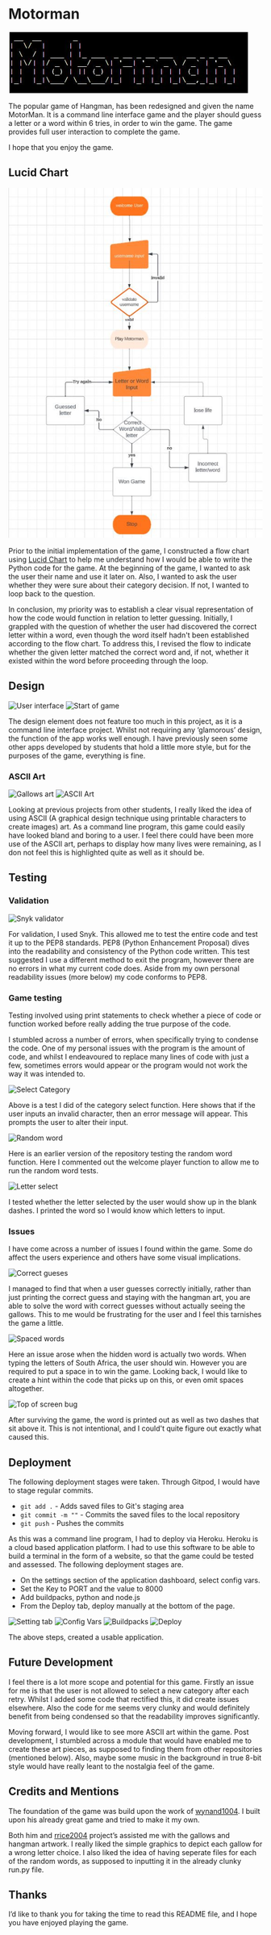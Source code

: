 # Motorman

![Title graphic](/assets/images/title.JPG)

The popular game of Hangman, has been redesigned and given the name MotorMan. It is a command line interface game and the player should guess a letter or a word within 6 tries, in order to win the game. The game  provides full user interaction to complete the game.

I hope that you enjoy the game.

## Lucid Chart

![Flow Chart](/assets/images/Lucidchart.JPG)

Prior to the initial implementation of the game, I constructed a flow chart using [Lucid Chart](https://www.lucidchart.com/pages/) to help me understand how I would be able to write the Python code for the game. At the beginning of the game, I wanted to ask the user their name and use it later on. Also, I wanted to ask the user whether they were sure about their category decision. If not, I wanted to loop back to the question.

In conclusion, my priority was to establish a clear visual representation of how the code would function in relation to letter guessing. Initially, I grappled with the question of whether the user had discovered the correct letter within a word, even though the word itself hadn't been established according to the flow chart. To address this, I revised the flow to indicate whether the given letter matched the correct word and, if not, whether it existed within the word before proceeding through the loop. 


## Design

![User interface](/assets/user-interface.png)
![Start of game](/assets/begin-game.png)

The design element does not feature too much in this project, as it is a command line interface project. Whilst not requiring any ‘glamorous’ design, the function of the app works well enough. I have previously seen some other apps developed by students that hold a little more style, but for the purposes of the game, everything is fine.

### ASCII Art

![Gallows art](/assets/gallows-art.png)
![ASCII Art](/assets/ASCII%20Hangman.png)

Looking at previous projects from other students, I really liked the idea of using ASCII (A graphical design technique using printable characters to create images) art. As a command line program, this game could easily have looked bland and boring to a user. I feel there could have been more use of the ASCII art, perhaps to display how many lives were remaining, as I don not feel this is highlighted quite as well as it should be.

## Testing

### Validation

![Snyk validator](/assets/snyk-validate.png)

For validation, I used Snyk. This allowed me to test the entire code and test it up to the PEP8 standards. PEP8 (Python Enhancement Proposal) dives into the readability and consistency of the Python code written. This test suggested I use a different method to exit the program, however there are no errors in what my current code does. Aside from my own personal readability issues (more below) my code conforms to PEP8.

### Game testing

Testing involved using print statements to check whether a piece of code or function worked before really adding the true purpose of the code. 

I stumbled across a number of errors, when specifically trying to condense the code. One of my personal issues with the program is the amount of code, and whilst I endeavoured to replace many lines of code with just a few, sometimes errors would appear or the program would not work the way it was intended to.

![Select Category](/assets/category-select.png)

Above is a test I did of the category select function. Here shows that if the user inputs an invalid character, then an error message will appear. This prompts the user to alter their input.

![Random word](/assets/random-word-test.png)

Here is an earlier version of the repository testing the random word function. Here I commented out the welcome player function to allow me to run the random word tests.

![Letter select](/assets/letter-select-test.png)

I tested whether the letter selected by the user would show up in the blank dashes. I printed the word so I would know which letters to input.

### Issues

I have come across a number of issues I found within the game. Some do affect the users experience and others have some visual implications.

![Correct gueses](/assets/correct-guess-bug.png)

I managed to find that when a user guesses correctly initially, rather than just printing the correct guess and staying with the hangman art, you are able to solve the word with correct guesses without actually seeing the gallows. This to me would be frustrating for the user and I feel this tarnishes the game a little.

![Spaced words](/assets/spaced-words.png)

Here an issue arose when the hidden word is actually two words. When typing the letters of South Africa, the user should win. However you are required to put a space in to win the game. Looking back, I would like to create a hint within the code that picks up on this, or even omit spaces altogether.

![Top of screen bug](/assets/top-screen-bug2.png)

After surviving the game, the word is printed out as well as two dashes that sit above it. This is not intentional, and I could't quite figure out exactly what caused this.

## Deployment

The following deployment stages were taken. Through Gitpod, I would have to stage regular commits.

* `git add .` - Adds saved files to Git's staging area
* `git commit -m ""` - Commits the saved files to the local repository
* `git push` - Pushes the commits

As this was a command line program, I had to deploy via Heroku. Heroku is a cloud based application platform. I had to use this software to be able to build a terminal in the form of a website, so that the game could be tested and assessed. The following deployment stages are.

* On the settings section of the application dashboard, select config vars.
* Set the Key to PORT and the value to 8000
* Add buildpacks, python and node.js
* From the Deploy tab, deploy manually at the bottom of the page.

![Setting tab](/assets/settings-tab.png)
![Config Vars](/assets/config-vars-settings.png)
![Buildpacks](/assets/settings-buildpack.png)
![Deploy](/assets/heroku-deploy.png)

The above steps, created a usable application.

## Future Development

I feel there is a lot more scope and potential for this game. Firstly an issue for me is that the user is not allowed to select a new category after each retry. Whilst I added some code that rectified this, it did create issues elsewhere. Also the code for me seems very clunky and would definitely benefit from being condensed so that the readability improves significantly.

Moving forward, I would like to see more ASCII art within the game. Post development, I stumbled across a module that would have enabled me to create these art pieces, as supposed to finding them from other repositories (mentioned below). Also, maybe some music in the background in true 8-bit style would have really leant to the nostalgia feel of the game.

## Credits and Mentions

The foundation of the game was build upon the work of [wynand1004](https://github.com/wynand1004). I built upon his already great game and tried to make it my own.

Both him and [rrice2004](https://github.com/rrice2004) project’s assisted me with the gallows and hangman artwork. I really liked the simple graphics to depict each gallow for a wrong letter choice. I also liked the idea of having seperate files for each of the random words, as supposed to inputting it in the already clunky run.py file.

## Thanks

I’d like to thank you for taking the time to read this README file, and I hope you have enjoyed playing the game. 

